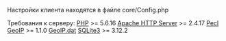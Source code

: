 Настройки клиента находятся в файле core/Config.php


Требования к серверу:
[PHP](https://secure.php.net/downloads.php) >= 5.6.16
[Apache HTTP Server](https://httpd.apache.org/) >= 2.4.17
[Pecl GeoIP](https://pecl.php.net/package/geoip/1.1.0/) >= 1.1.0
[GeoIP.dat](http://geolite.maxmind.com/download/geoip/database/GeoLiteCountry/GeoIP.dat.gz)
[SQLite3](https://www.sqlite.org/download.html) >= 3.12.2
